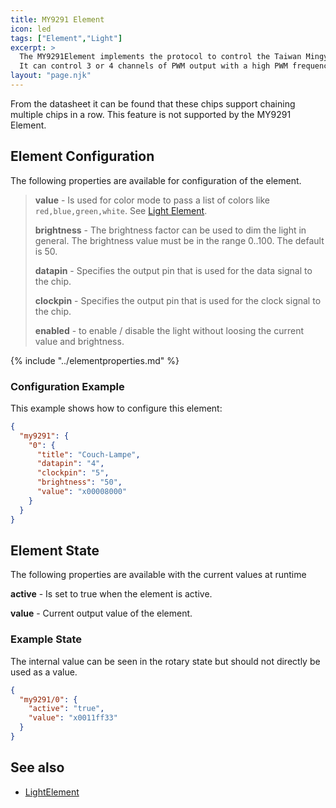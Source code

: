 ```yaml
---
title: MY9291 Element
icon: led
tags: ["Element","Light"]
excerpt: >
  The MY9291Element implements the protocol to control the Taiwan Mingyang MY9291 LED driver chip that can be found in some bulbs.
  It can control 3 or 4 channels of PWM output with a high PWM frequency typically used for RGB and WRGB bulbs.
layout: "page.njk"
---
```


From the datasheet it can be found that these chips support chaining multiple chips in a row.
This feature is not supported by the MY9291 Element.

## Element Configuration

The following properties are available for configuration of the element.

<object data="/element.svg?my9291" type="image/svg+xml"></object>

> **value** - Is used for color mode to pass a list of colors like `red,blue,green,white`. See [Light Element](/elements/light/light.md).
>
> **brightness** - The brightness factor can be used to dim the light in general. The brightness value must be in the range 0..100. The default is 50.
>
> **datapin** - Specifies the output pin that is used for the data signal to the chip.
>
> **clockpin** - Specifies the output pin that is used for the clock signal to the chip.
>
> **enabled** - to enable / disable the light without loosing the current value and brightness.

{% include "../elementproperties.md" %}

### Configuration Example

This example shows how to configure this element:

``` json
{
  "my9291": {
    "0": {
      "title": "Couch-Lampe",
      "datapin": "4",
      "clockpin": "5",
      "brightness": "50",
      "value": "x00008000"
    }
  }
}
```

## Element State

The following properties are available with the current values at runtime

**active** - Is set to true when the element is active.

**value** - Current output value of the element.


### Example State

The internal value can be seen in the rotary state but should not directly be used as a value.

``` json
{
  "my9291/0": {
    "active": "true",
    "value": "x0011ff33"
  }
}
```


## See also

* [LightElement](/elements/light/light.md)

